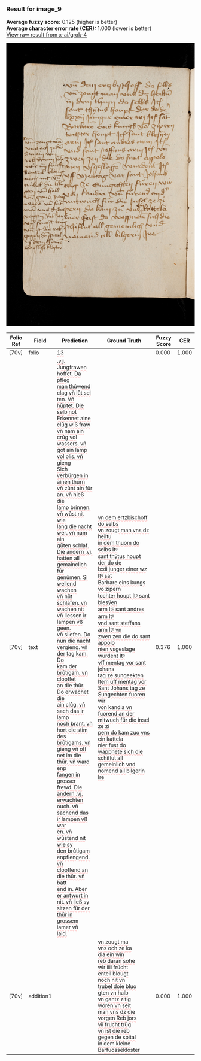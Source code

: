 ### Result for image_9
**Average fuzzy score:** 0.125 (higher is better)<br>**Average character error rate (CER):** 1.000 (lower is better)<br>[View raw result from x-ai/grok-4](https://github.com/RISE-UNIBAS/humanities_data_benchmark/blob/main/results/2025-10-24/T0304/request_T0304_image_9.json)

<img src="https://github.com/RISE-UNIBAS/humanities_data_benchmark/blob/main/benchmarks/medieval_manuscripts/images/image_9.jpg?raw=true" alt="image_9" width="800px">

<style>
.diff { text-decoration: underline; text-decoration-color: #ffcccc; text-decoration-style: wavy; }
</style>

| Folio Ref | Field | Prediction | Ground Truth | Fuzzy Score | CER |
|-----------|-------|------------|--------------|-------------|-----|
| [70v] | folio | <span class="diff">13</span> |  | 0.000 | 1.000 |
| [70v] | text | <span class="diff">.vi</span>j<span class="diff">.</span> J<span class="diff">ungfra</span>w<span class="diff">en hoffet. Da pfleg<br>man thů</span>w<span class="diff">end </span>c<span class="diff">lag vñ lůt sel<br>ten. Vñ hůptet. Die sel</span>b<span class="diff"> not<br>Erkennet aine clůg wiß fraw<br>vñ nam ain crůg vol wassers. vñ<br>got ain lamp vol olis. vñ gieng<br>Sich verbürgen in ainen thurn<br>vñ zůnt ain fůr an. vñ hieß die<br>lamp brinnen. vñ wůst nit wie<br>lang die nacht wer. vñ nam ain<br>gůten schlaf. Die andern .vj.<br>hatten all gemainclich fůr<br>genůmen. Si wellend wachen<br>vñ nůt schlafen. vñ wachen nit<br>vñ liessen ir lampen vß geen.<br>vñ sliefen. Do nun die nacht<br>vergieng. vñ der tag kam. Do<br>kam der brůtigam. vñ clopffet<br>an die thůr. Do erwachet die<br>ain clůg. vñ sach das ir lamp<br>noch brant. vñ hort die stim<br>des brůtigams. vñ gieng vñ off<br>net im die thůr. vñ ward enp<br>fangen in grosser frewd. Die<br>andern .vj. erwachten ouch. vñ<br>sachend das ir lampen vß war<br>en. vñ wůstend nit wie sy<br>den brůtigam enpfiengend. vñ<br>clopffend an die thůr. vñ batt<br>end in. Aber er antwurt in<br>nit. vñ ließ sy sitzen für der<br>thůr in grossem iamer vñ<br>laid.</span> | <span class="diff">vn dem ertzbischoff do selbs<br> vn zougt man vns dz heiltu<br> in dem thuom do selbs Itꝰ<br> sant thÿtus houpt der do de<br> lxxii </span>j<span class="diff">unger einer wz Itꝰ sat<br> Barbare eins kungs vo zipern<br> tochter houpt Itꝰ sant blesÿen<br> arm Itꝰ sant andres arm Itꝰ<br> vnd sant steffans arm Itꝰ vn<br> zwen zen die do sant appolo<br> nien vsgeslage wurdent Itꝰ<br> vff mentag vor sant johans<br> tag ze sungeekten Item uff mentag vor Sant</span> J<span class="diff">ohans tag ze Sungechten fuoren </span>w<span class="diff">ir<br> von kandia vn fuorend an der<br> mit</span>w<span class="diff">u</span>c<span class="diff">h für die insel ze zi<br> pern do kam zuo vns ein kattela<br> nier fust do wappnete sich die<br> schiflut all gemeinlich vnd<br> nomend all </span>b<span class="diff">ilgerin Ire</span> | 0.376 | 1.000 |
| [70v] | addition1 |  | <span class="diff">vn zougt ma<br> vns och ze ka<br> dia ein win<br> reb daran sohe<br> wir iiii frücht<br> enteil blougt<br> noch nit vn<br> trubel doie bluo<br> gten vn halb<br> vn gantz zitig<br> woren vn seit<br> man vns dz die<br> vorgen Reb jors<br> vii frucht trüg<br> vn ist die reb<br> gegen de spital<br> in dem kleine<br> Barfuossekloster</span> | 0.000 | 1.000 |

